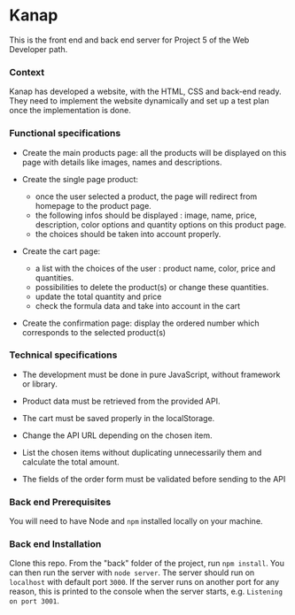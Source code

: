 # Kanap #

This is the front end and back end server for Project 5 of the Web Developer path.

### Context ###

Kanap has developed a website, with the HTML, CSS and back-end ready.
They need to implement the website dynamically and set up a test plan once the implementation is done.

### Functional specifications ###

* Create the main products page: all the products will be displayed on this page with details like images, names and descriptions.

* Create the single page product: 
  - once the user selected a product, the page will redirect from homepage to the product page. 
  - the following infos should be displayed : image, name, price, description, color options and quantity options on this product page. 
  - the choices should be taken into account properly.
  
* Create the cart page: 
  - a list with the choices of the user : product name, color, price and quantities. 
  - possibilities to delete the product(s) or change these quantities. 
  - update the total quantity and price
  - check the formula data and take into account in the cart
  
* Create the confirmation page: display the ordered number which corresponds to the selected product(s) 

### Technical specifications ###

* The development must be done in pure JavaScript, without framework or library.

* Product data must be retrieved from the provided API.

* The cart must be saved properly in the localStorage.

* Change the API URL depending on the chosen item.

* List the chosen items without duplicating unnecessarily them and calculate the total amount.

* The fields of the order form must be validated before sending to the API

### Back end Prerequisites ###

You will need to have Node and `npm` installed locally on your machine.

### Back end Installation ###

Clone this repo. From the "back" folder of the project, run `npm install`. You 
can then run the server with `node server`. 
The server should run on `localhost` with default port `3000`. If the
server runs on another port for any reason, this is printed to the
console when the server starts, e.g. `Listening on port 3001`.

